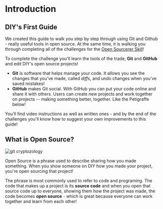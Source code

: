 # Introduction

## DIY's First Guide

We created this guide to walk you step by step through using Git and Github - really useful tools in open source. At the same time, it is walking you through completing all of the challenges for the [Open Sourcerer Skill](http://www.diy.org/skills/open-sourcerer)!

To complete the challenge you'll learn the tools of the trade, **Git** and **GitHub** and edit DIY's open source projects!

* **Git** is software that helps manage your code. It allows you see the changes that you've made, called *diffs*, and undo changes when you've saved mistakes! 
* **GitHub** makes Git social. With GitHub you can put your code online and share it with others. Users can create new projects and work together on projects -- making something better, together. Like the Petigraffe below!

You'll find video instructions as well as written ones - and by the end of the challenges you'll know how to suggest your own improvements to this guide!

## What is Open Source?

![git cryptozology](http://diy-visualpedia.s3.amazonaws.com/git-graphic-01.png "animal collaboration")

Open Source is a phrase used to describe sharing how you made something. When you show someone on DIY how you made your project, you're open sourcing that project! 

The phrase is most commonly used to refer to code and programing. The code that makes up a project is its **source code** and when you open that source code up to everyone, showing them how the project was made, the code becomes **open source** - which is great because everyone can work together and learn from each other!